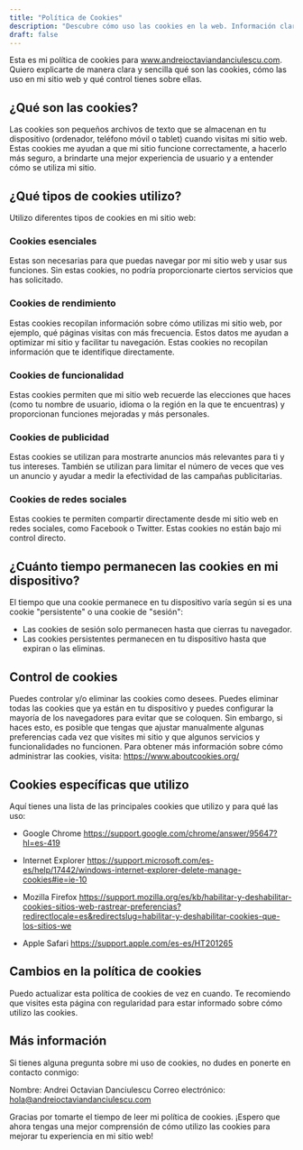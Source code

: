 ```yaml
---
title: "Política de Cookies"
description: "Descubre cómo uso las cookies en la web. Información clara sobre tipos de cookies, su duración y cómo controlarlas para mejorar tu experiencia de navegación."
draft: false
---
```


Esta es mi política de cookies para www.andreioctaviandanciulescu.com. Quiero explicarte de manera clara y sencilla qué son las cookies, cómo las uso en mi sitio web y qué control tienes sobre ellas.

## ¿Qué son las cookies?

Las cookies son pequeños archivos de texto que se almacenan en tu dispositivo (ordenador, teléfono móvil o tablet) cuando visitas mi sitio web. Estas cookies me ayudan a que mi sitio funcione correctamente, a hacerlo más seguro, a brindarte una mejor experiencia de usuario y a entender cómo se utiliza mi sitio.

## ¿Qué tipos de cookies utilizo?

Utilizo diferentes tipos de cookies en mi sitio web:

### Cookies esenciales

Estas son necesarias para que puedas navegar por mi sitio web y usar sus funciones. Sin estas cookies, no podría proporcionarte ciertos servicios que has solicitado.

### Cookies de rendimiento

Estas cookies recopilan información sobre cómo utilizas mi sitio web, por ejemplo, qué páginas visitas con más frecuencia. Estos datos me ayudan a optimizar mi sitio y facilitar tu navegación. Estas cookies no recopilan información que te identifique directamente.

### Cookies de funcionalidad

Estas cookies permiten que mi sitio web recuerde las elecciones que haces (como tu nombre de usuario, idioma o la región en la que te encuentras) y proporcionan funciones mejoradas y más personales.

### Cookies de publicidad

Estas cookies se utilizan para mostrarte anuncios más relevantes para ti y tus intereses. También se utilizan para limitar el número de veces que ves un anuncio y ayudar a medir la efectividad de las campañas publicitarias.

### Cookies de redes sociales

Estas cookies te permiten compartir directamente desde mi sitio web en redes sociales, como Facebook o Twitter. Estas cookies no están bajo mi control directo.

## ¿Cuánto tiempo permanecen las cookies en mi dispositivo?

El tiempo que una cookie permanece en tu dispositivo varía según si es una cookie "persistente" o una cookie de "sesión":

- Las cookies de sesión solo permanecen hasta que cierras tu navegador.
- Las cookies persistentes permanecen en tu dispositivo hasta que expiran o las eliminas.

## Control de cookies

Puedes controlar y/o eliminar las cookies como desees. Puedes eliminar todas las cookies que ya están en tu dispositivo y puedes configurar la mayoría de los navegadores para evitar que se coloquen. Sin embargo, si haces esto, es posible que tengas que ajustar manualmente algunas preferencias cada vez que visites mi sitio y que algunos servicios y funcionalidades no funcionen.
Para obtener más información sobre cómo administrar las cookies, visita: https://www.aboutcookies.org/

## Cookies específicas que utilizo

Aquí tienes una lista de las principales cookies que utilizo y para qué las uso:

- Google Chrome https://support.google.com/chrome/answer/95647?hl=es-419

- Internet Explorer https://support.microsoft.com/es-es/help/17442/windows-internet-explorer-delete-manage-cookies#ie=ie-10

- Mozilla Firefox https://support.mozilla.org/es/kb/habilitar-y-deshabilitar-cookies-sitios-web-rastrear-preferencias?redirectlocale=es&redirectslug=habilitar-y-deshabilitar-cookies-que-los-sitios-we

- Apple Safari https://support.apple.com/es-es/HT201265

## Cambios en la política de cookies

Puedo actualizar esta política de cookies de vez en cuando. Te recomiendo que visites esta página con regularidad para estar informado sobre cómo utilizo las cookies.

## Más información

Si tienes alguna pregunta sobre mi uso de cookies, no dudes en ponerte en contacto conmigo:

Nombre: Andrei Octavian Danciulescu
Correo electrónico: hola@andreioctaviandanciulescu.com

Gracias por tomarte el tiempo de leer mi política de cookies. ¡Espero que ahora tengas una mejor comprensión de cómo utilizo las cookies para mejorar tu experiencia en mi sitio web!